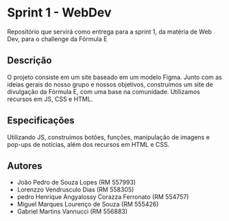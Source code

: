 # Sprint 1 - WebDev
Repositório que servirá como entrega para a sprint 1, da matéria de Web Dev, para o challenge da Fórmula E


## Descrição
O projeto consiste em um site baseado em um modelo Figma. Junto com as ideias gerais do nosso grupo e nossos objetivos, construímos um site de divulgação da Fórmula E, com uma base na comunidade. Utilizamos recursos em JS, CSS e HTML.

## Especificações
Utilizando JS, construímos botões, funções, manipulação de imagens e pop-ups de notícias, além dos recursos em HTML e CSS.

## Autores
- João Pedro de Souza Lopes (RM 557993)
- Lorenzzo Vendrusculo Dias (RM 558305)
- pedro Henrique Angyalossy Corazza Ferronato (RM 554757)
- Miguel Marques Lourenço de Souza (RM 555426)
- Gabriel Martins Vannucci (RM 556883)
